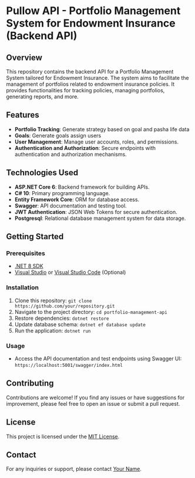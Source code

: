 ﻿# Pullow API - Portfolio Management System for Endowment Insurance (Backend API)

## Overview

This repository contains the backend API for a Portfolio Management System tailored for Endowment Insurance. The system aims to facilitate the management of portfolios related to endowment insurance policies. It provides functionalities for tracking policies, managing portfolios, generating reports, and more.

## Features

- **Portfolio Tracking**: Generate strategy based on goal and pasha life data
- **Goals**: Generate goals assign users
- **User Management**: Manage user accounts, roles, and permissions.
- **Authentication and Authorization**: Secure endpoints with authentication and authorization mechanisms.

## Technologies Used

- **ASP.NET Core 6**: Backend framework for building APIs.
- **C# 10**: Primary programming language.
- **Entity Framework Core**: ORM for database access.
- **Swagger**: API documentation and testing tool.
- **JWT Authentication**: JSON Web Tokens for secure authentication.
- **Postgresql**: Relational database management system for data storage.

## Getting Started

### Prerequisites

- [.NET 8 SDK](https://dotnet.microsoft.com/download/dotnet/8.0)
- [Visual Studio](https://visualstudio.microsoft.com/downloads/) or [Visual Studio Code](https://code.visualstudio.com/download) (Optional)

### Installation

1. Clone this repository: `git clone https://github.com/your/repository.git`
2. Navigate to the project directory: `cd portfolio-management-api`
3. Restore dependencies: `dotnet restore`
4. Update database schema: `dotnet ef database update`
5. Run the application: `dotnet run`

### Usage

- Access the API documentation and test endpoints using Swagger UI: `https://localhost:5001/swagger/index.html`

## Contributing

Contributions are welcome! If you find any issues or have suggestions for improvement, please feel free to open an issue or submit a pull request.

## License

This project is licensed under the [MIT License](LICENSE).

## Contact

For any inquiries or support, please contact [Your Name](mailto:your.email@example.com).
